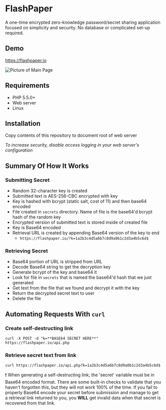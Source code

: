 # FlashPaper
A one-time encrypted zero-knowledge password/secret sharing application focused on simplicity and security. No database or complicated set-up required.

## Demo

https://flashpaper.io

![Picture of Main Page](https://i.imgur.com/3gDOy5l.png)

## Requirements
* PHP 5.5.0+
* Web server
* Linux

## Installation
Copy contents of this repository to document root of web server

*To increase security, disable access logging in your web server's configuration*

## Summary Of How It Works
### Submitting Secret
* Random 32-character key is created
* Submitted text is AES-256-CBC encrypted with key
* Key is hashed with bcrypt (static salt, cost of 11) and then base64 encoded
* File created in `secrets` directory. Name of file is the base64'd bcrypt hash of the random key
* Encrypted version of submitted text is stored inside of created file
* Key is Base64 encoded
* Retrieval URL is created by appending Base64 version of the key to end
  * `https://flashpaper.io/?k=1a2b3c4d5a6b7c8d9a0b1c2d3a4b5c6d$`

### Retrieving Secret
* Base64 portion of URL is stripped from URL
* Decode Base64 string to get the decryption key
* Generate bcrypt of the key and base64 it
* Look for file in `secrets` that is named the base64'd hash that we just generated
* Get text from the file that we found and decrypt it with the key
* Return the decrypted secret text to user
* Delete the file

## Automating Requests With `curl`

### Create self-destructing link
`curl -X POST -d "k=**BASE64 SECRET HERE**" https://flashpaper.io/api.php`

### Retrieve secret text from link
`curl https://flashpaper.io/api.php?k=1a2b3c4d5a6b7c8d9a0b1c2d3a4b5c6d$`

:exclamation: When generating a self-destructing link; the 'secret' variable must be in Base64 encoded format. There are some built-in checks to validate that you haven't forgotten this, but they will not work 100% of the time. If you fail to properly Base64 encode your secret before submission and manage to get a retrieval link returned to you, you **WILL** get invalid data when that secret is recovered from that link.
